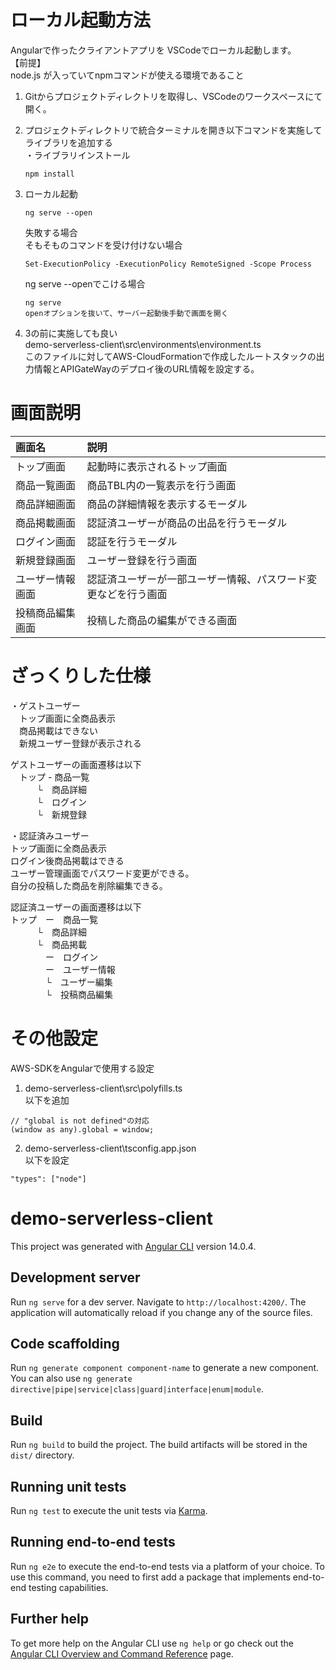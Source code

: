 # ローカル起動方法
Angularで作ったクライアントアプリを
VSCodeでローカル起動します。  
【前提】  
node.js が入っていてnpmコマンドが使える環境であること
1. Gitからプロジェクトディレクトリを取得し、VSCodeのワークスペースにて開く。									
2. プロジェクトディレクトリで統合ターミナルを開き以下コマンドを実施してライブラリを追加する  
	・ライブラリインストール  
	```
	npm install
	```
3. ローカル起動  	
	```
	ng serve --open
	```

	失敗する場合  
	そもそものコマンドを受け付けない場合
	```
	Set-ExecutionPolicy -ExecutionPolicy RemoteSigned -Scope Process
	```
	ng serve --openでこける場合
	```
	ng serve
	openオプションを抜いて、サーバー起動後手動で画面を開く
	```
4. 3の前に実施しても良い  
demo-serverless-client\src\environments\environment.ts  
このファイルに対してAWS-CloudFormationで作成したルートスタックの出力情報とAPIGateWayのデプロイ後のURL情報を設定する。



# 画面説明
|画面名|説明|
|:---|:----|
|トップ画面|起動時に表示されるトップ画面|
|商品一覧画面|商品TBL内の一覧表示を行う画面|
|商品詳細画面|商品の詳細情報を表示するモーダル|
|商品掲載画面|認証済ユーザーが商品の出品を行うモーダル|
|ログイン画面|認証を行うモーダル|
|新規登録画面|ユーザー登録を行う画面|
|ユーザー情報画面|認証済ユーザーが一部ユーザー情報、パスワード変更などを行う画面|
|投稿商品編集画面|投稿した商品の編集ができる画面|



# ざっくりした仕様
・ゲストユーザー<br>
　トップ画面に全商品表示<br>
　商品掲載はできない<br>
　新規ユーザー登録が表示される<br>

ゲストユーザーの画面遷移は以下<br>
　トップ - 商品一覧<br>
　　　└　商品詳細<br>
　　　└　ログイン<br>
　　　└　新規登録<br>


・認証済みユーザー<br>
トップ画面に全商品表示<br>
ログイン後商品掲載はできる<br>
ユーザー管理画面でパスワード変更ができる。<br>
自分の投稿した商品を削除編集できる。<br>

認証済ユーザーの画面遷移は以下<br>
トップ　ー　商品一覧<br>
　　　└　商品詳細<br>
　　　└　商品掲載<br>
　　　　ー　ログイン<br>
　　　　ー　ユーザー情報<br>
　　　　└　ユーザー編集<br>
　　　　└　投稿商品編集<br>


# その他設定
AWS-SDKをAngularで使用する設定  
1. demo-serverless-client\src\polyfills.ts  
以下を追加  
```
// "global is not defined"の対応
(window as any).global = window;
```

2. demo-serverless-client\tsconfig.app.json  
以下を設定  
```
"types": ["node"]
```

# demo-serverless-client

This project was generated with [Angular CLI](https://github.com/angular/angular-cli) version 14.0.4.

## Development server

Run `ng serve` for a dev server. Navigate to `http://localhost:4200/`. The application will automatically reload if you change any of the source files.

## Code scaffolding

Run `ng generate component component-name` to generate a new component. You can also use `ng generate directive|pipe|service|class|guard|interface|enum|module`.

## Build

Run `ng build` to build the project. The build artifacts will be stored in the `dist/` directory.

## Running unit tests

Run `ng test` to execute the unit tests via [Karma](https://karma-runner.github.io).

## Running end-to-end tests

Run `ng e2e` to execute the end-to-end tests via a platform of your choice. To use this command, you need to first add a package that implements end-to-end testing capabilities.

## Further help

To get more help on the Angular CLI use `ng help` or go check out the [Angular CLI Overview and Command Reference](https://angular.io/cli) page.
